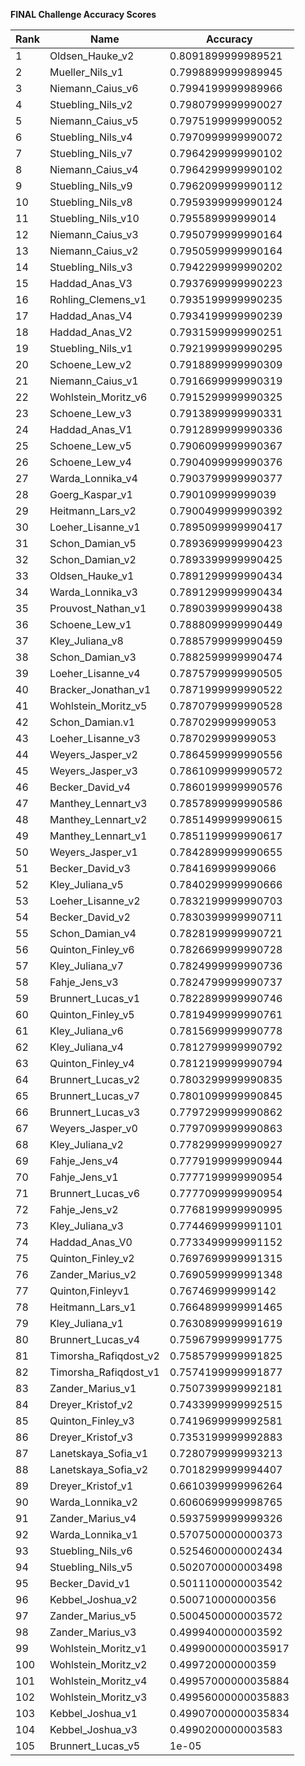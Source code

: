**FINAL Challenge Accuracy Scores**



|Rank|Name|Accuracy|
|----|-----|---|
|1|Oldsen_Hauke_v2|0.8091899999989521|
|2|Mueller_Nils_v1|0.7998899999989945|
|3|Niemann_Caius_v6|0.7994199999989966|
|4|Stuebling_Nils_v2|0.7980799999990027|
|5|Niemann_Caius_v5|0.7975199999990052|
|6|Stuebling_Nils_v4|0.7970999999990072|
|7|Stuebling_Nils_v7|0.7964299999990102|
|8|Niemann_Caius_v4|0.7964299999990102|
|9|Stuebling_Nils_v9|0.7962099999990112|
|10|Stuebling_Nils_v8|0.7959399999990124|
|11|Stuebling_Nils_v10|0.795589999999014|
|12|Niemann_Caius_v3|0.7950799999990164|
|13|Niemann_Caius_v2|0.7950599999990164|
|14|Stuebling_Nils_v3|0.7942299999990202|
|15|Haddad_Anas_V3|0.7937699999990223|
|16|Rohling_Clemens_v1|0.7935199999990235|
|17|Haddad_Anas_V4|0.7934199999990239|
|18|Haddad_Anas_V2|0.7931599999990251|
|19|Stuebling_Nils_v1|0.7921999999990295|
|20|Schoene_Lew_v2|0.7918899999990309|
|21|Niemann_Caius_v1|0.7916699999990319|
|22|Wohlstein_Moritz_v6|0.7915299999990325|
|23|Schoene_Lew_v3|0.7913899999990331|
|24|Haddad_Anas_V1|0.7912899999990336|
|25|Schoene_Lew_v5|0.7906099999990367|
|26|Schoene_Lew_v4|0.7904099999990376|
|27|Warda_Lonnika_v4|0.7903799999990377|
|28|Goerg_Kaspar_v1|0.790109999999039|
|29|Heitmann_Lars_v2|0.7900499999990392|
|30|Loeher_Lisanne_v1|0.7895099999990417|
|31|Schon_Damian_v5|0.7893699999990423|
|32|Schon_Damian_v2|0.7893399999990425|
|33|Oldsen_Hauke_v1|0.7891299999990434|
|34|Warda_Lonnika_v3|0.7891299999990434|
|35|Prouvost_Nathan_v1|0.7890399999990438|
|36|Schoene_Lew_v1|0.7888099999990449|
|37|Kley_Juliana_v8|0.7885799999990459|
|38|Schon_Damian_v3|0.7882599999990474|
|39|Loeher_Lisanne_v4|0.7875799999990505|
|40|Bracker_Jonathan_v1|0.7871999999990522|
|41|Wohlstein_Moritz_v5|0.7870799999990528|
|42|Schon_Damian.v1|0.787029999999053|
|43|Loeher_Lisanne_v3|0.787029999999053|
|44|Weyers_Jasper_v2|0.7864599999990556|
|45|Weyers_Jasper_v3|0.7861099999990572|
|46|Becker_David_v4|0.7860199999990576|
|47|Manthey_Lennart_v3|0.7857899999990586|
|48|Manthey_Lennart_v2|0.7851499999990615|
|49|Manthey_Lennart_v1|0.7851199999990617|
|50|Weyers_Jasper_v1|0.7842899999990655|
|51|Becker_David_v3|0.784169999999066|
|52|Kley_Juliana_v5|0.7840299999990666|
|53|Loeher_Lisanne_v2|0.7832199999990703|
|54|Becker_David_v2|0.7830399999990711|
|55|Schon_Damian_v4|0.7828199999990721|
|56|Quinton_Finley_v6|0.7826699999990728|
|57|Kley_Juliana_v7|0.7824999999990736|
|58|Fahje_Jens_v3|0.7824799999990737|
|59|Brunnert_Lucas_v1|0.7822899999990746|
|60|Quinton_Finley_v5|0.7819499999990761|
|61|Kley_Juliana_v6|0.7815699999990778|
|62|Kley_Juliana_v4|0.7812799999990792|
|63|Quinton_Finley_v4|0.7812199999990794|
|64|Brunnert_Lucas_v2|0.7803299999990835|
|65|Brunnert_Lucas_v7|0.7801099999990845|
|66|Brunnert_Lucas_v3|0.7797299999990862|
|67|Weyers_Jasper_v0|0.7797099999990863|
|68|Kley_Juliana_v2|0.7782999999990927|
|69|Fahje_Jens_v4|0.7779199999990944|
|70|Fahje_Jens_v1|0.7777199999990954|
|71|Brunnert_Lucas_v6|0.7777099999990954|
|72|Fahje_Jens_v2|0.7768199999990995|
|73|Kley_Juliana_v3|0.7744699999991101|
|74|Haddad_Anas_V0|0.7733499999991152|
|75|Quinton_Finley_v2|0.7697699999991315|
|76|Zander_Marius_v2|0.7690599999991348|
|77|Quinton,Finleyv1|0.767469999999142|
|78|Heitmann_Lars_v1|0.7664899999991465|
|79|Kley_Juliana_v1|0.7630899999991619|
|80|Brunnert_Lucas_v4|0.7596799999991775|
|81|Timorsha_Rafiqdost_v2|0.7585799999991825|
|82|Timorsha_Rafiqdost_v1|0.7574199999991877|
|83|Zander_Marius_v1|0.7507399999992181|
|84|Dreyer_Kristof_v2|0.7433999999992515|
|85|Quinton_Finley_v3|0.7419699999992581|
|86|Dreyer_Kristof_v3|0.7353199999992883|
|87|Lanetskaya_Sofia_v1|0.7280799999993213|
|88|Lanetskaya_Sofia_v2|0.7018299999994407|
|89|Dreyer_Kristof_v1|0.6610399999996264|
|90|Warda_Lonnika_v2|0.6060699999998765|
|91|Zander_Marius_v4|0.5937599999999326|
|92|Warda_Lonnika_v1|0.5707500000000373|
|93|Stuebling_Nils_v6|0.5254600000002434|
|94|Stuebling_Nils_v5|0.5020700000003498|
|95|Becker_David_v1|0.5011100000003542|
|96|Kebbel_Joshua_v2|0.500710000000356|
|97|Zander_Marius_v5|0.5004500000003572|
|98|Zander_Marius_v3|0.4999400000003592|
|99|Wohlstein_Moritz_v1|0.49990000000035917|
|100|Wohlstein_Moritz_v2|0.499720000000359|
|101|Wohlstein_Moritz_v4|0.49957000000035884|
|102|Wohlstein_Moritz_v3|0.49956000000035883|
|103|Kebbel_Joshua_v1|0.49907000000035834|
|104|Kebbel_Joshua_v3|0.4990200000003583|
|105|Brunnert_Lucas_v5|1e-05|
